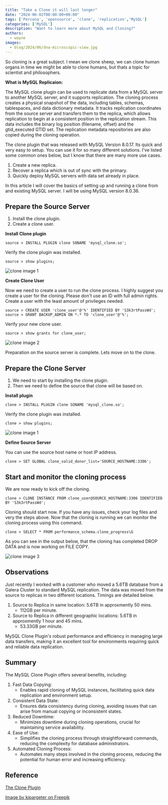```yaml
---
title: "Take a Clone it will last longer"
date: "2024-06-02T00:00:00+00:00"
tags: ['Percona', 'opensource', 'clone', 'replication','MySQL']
categories: ['MySQL']
description: "Want to learn more about MySQL and Cloning?"
authors:
  - wayne
images:
  - blog/2024/06/dna-microscopic-view.jpg
---
```

So cloning is a great subject. I mean we clone sheep, we can clone human organs in time we might be able to clone humans,
but thats a topic for scientist and philosophers.

**What is MySQL Replicaion:**

The MySQL clone plugin can be used to replicate data from a MySQL server to another MySQL server, and it supports replication. The cloning process creates a physical snapshot of the data, including tables, schemas, tablespaces, and data dictionary metadata. It tracks replication coordinates from the source server and transfers them to the replica, which allows replication to begin at a consistent position in the replication stream. This data includes the binary log position (filename, offset) and the gtid_executed GTID set. The replication metadata repositories are also copied during the cloning operation.

The clone plugin that was released with MySQL Version 8.0.17. Its quick and very easy to setup. You can use it for so many different solutions. I've listed some common ones below, but I know that there are many more use cases.

1. Create a new replica.
2. Recover a replica which is out of sync with the primary.
3. Quickly deploy MySQL servers with data set already in place.

In this article I will cover the basics of setting up and running a clone from and existing MySQL server. I will be using MySQL version 8.0.36.

## Prepare the Source Server

1. Install the clone plugin.
2. Create a clone user.

**Install Clone plugin**

```
source > INSTALL PLUGIN clone SONAME 'mysql_clone.so';
```

Verify the clone plugin was installed.

```
source > show plugins;
```

![clone image 1](blog/2024/06/clone-plugin-img1.png)

**Create Clone User**

Now we need to create a user to run the clone process. I highly suggest you create a user for the cloning. Please don't use an ID with full admin rights. Create a user with the least amount of privileges needed.

```
source > CREATE USER 'clone_user'@'%' IDENTIFIED BY 'S3k3rtPassWd';
source > GRANT BACKUP_ADMIN ON *.* TO 'clone_user'@'%';
```

Verify your new clone user.

```
source > show grants for clone_user;
```

![clone image 2](blog/2024/06/clone-plugin-img2.png)

Preparation on the source server is complete. Lets move on to the clone.

## Prepare the Clone Server

1. We need to start by installing the clone plugin.
2. Then we need to define the source that clone will be based on.

**Install plugin**

```
clone > INSTALL PLUGIN clone SONAME 'mysql_clone.so';
```

Verify the clone plugin was installed.

```
clone > show plugins;
```

![clone image 1](blog/2024/06/clone-plugin-img1.png)

**Define Source Server**

You can use the source host name or host IP address.

```
clone > SET GLOBAL clone_valid_donor_list='SOURCE_HOSTNAME:3306';
```

## Start and monitor the cloning process

We are now ready to kick off the cloning.

```
clone > CLONE INSTANCE FROM clone_user@SOURCE_HOSTNAME:3306 IDENTIFIED BY 'S3k3rtPassWd';
```

Cloning should start now. If you have any issues, check your log files and very the steps above. Now that the cloning is running we can monitor the cloning process using this command.

```
clone > SELECT * FROM performance_schema.clone_progress\G
```

As you can see in the output below, that the cloning has completed DROP DATA and is now working on FILE COPY.

![clone image 3](blog/2024/06/clone-plugin-img3.png)

## Observations

Just recently I worked with a customer who moved a 5.6TB database from a Galera Cluster to standard MySQL replication. The data was moved from the source to replicas in two different locations. Timings are detailed below.

1. Source to Replica in same location: 5.6TB in approxmently 50 mins.
    - 112GB per minute.
2. Source to Replica in different geographic locations: 5.6TB in approxmently 1 hour and 45 mins.
    - 53.33GB per minute.

MySQL Clone Plugin's robust performance and efficiency in managing large data transfers, making it an excellent tool for environments requiring quick and reliable data replication.

## Summary

The MySQL Clone Plugin offers several benefits, including:

1. Fast Data Copying:
    - Enables rapid cloning of MySQL instances, facilitating quick data replication and environment setup.
2. Consistent Data State:
    - Ensures data consistency during cloning, avoiding issues that can arise from manual copying or inconsistent states.
3. Reduced Downtime:
    - Minimizes downtime during cloning operations, crucial for maintaining service availability.
4. Ease of Use:
    - Simplifies the cloning process through straightforward commands, reducing the complexity for database administrators.
5. Automated Cloning Process:
    - Automates many steps involved in the cloning process, reducing the potential for human error and increasing efficiency.

## Reference

[The Clone Plugin](https://dev.mysql.com/doc/refman/8.0/en/clone-plugin.html)

[Image by kjpargeter on Freepik](https://www.freepik.com/free-photo/dna-microscopic-view_854596.htm#fromView=search&page=1&position=1&uuid=b58a4350-e1ba-44f8-9c0a-0c4498e84ac5)
